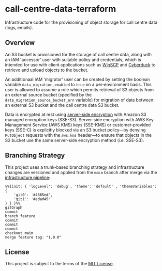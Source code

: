 # call-centre-data-terraform

Infrastructure code for the provisioning of object storage for call centre data (logs, emails).

## Overview

An S3 bucket is provisioned for the storage of call centre data, along with an IAM 'accessor' user with suitable policy and credentials, which is intended for use with client applications such as [WinSCP](https://winscp.net/eng/index.php) and [Cyberduck](https://cyberduck.io/) to retrieve and upload objects to the bucket.

An additionaal IAM 'migrator' user can be created by setting the boolean variable `data_migration_enabled` to `true` on a per-environment basis. This user is allowed to assume a role which permits retrieval of S3 objects from an external source bucket (specified by the `data_migration_source_bucket_arn` variable) for migration of data between an external S3 bucket and the call centre data S3 bucket.

Data is encrypted at rest using [server-side encryption](https://docs.aws.amazon.com/AmazonS3/latest/userguide/UsingServerSideEncryption.html) with Amazon S3 managed encryption keys (SSE-S3). Server-side encryption with AWS Key Management Service (AWS KMS) keys (SSE-KMS) or customer-provided keys (SSE-C) is explicitly blocked via an S3 bucket policy—by denying `PutObject` requests with the `aws:kms` header—to ensure that objects in the S3 bucket use the same server-side encryption method (i.e. SSE-S3).

## Branching Strategy

This project uses a trunk-based branching strategy and infrastructure changes are versioned and applied from the `main` branch after merge via the [infrastructure pipeline](https://github.com/companieshouse/ci-pipelines/blob/master/pipelines/platform/team-platform/call-centre-data-terraform):

```mermaid
%%{init: { 'logLevel': 'debug', 'theme': 'default' , 'themeVariables': {
    'git0': '#4585ed',
    'git1': '#edad45'
} } }%%
gitGraph
commit
branch feature
commit
commit
commit
checkout main
merge feature tag: "1.0.0"
```
## License

This project is subject to the terms of the [MIT License](/LICENSE).
